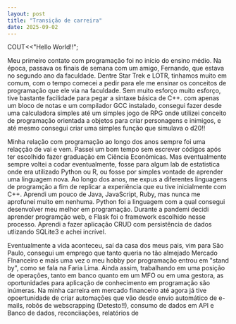 ```yaml
---
layout: post
title: "Transição de carreira"
date: 2025-09-02
---
```


COUT<<"Hello World!!";  

Meu primeiro contato com programação foi no início do ensino médio. Na época, passava os finais de semana com um amigo, Fernando, que estava no segundo ano da faculdade. Dentre Star Trek e LOTR, tinhamos muito em comum, com o tempo comecei a pedir para ele me ensinar os conceitos de programação que ele via na faculdade. Sem muito esforço muito esforço, tive bastante facilidade para pegar a sintaxe básica de C++. com apenas um bloco de notas e um compilador GCC instalado, consegui fazer desde uma calculadora simples até um simples jogo de RPG onde utilizei conceito de programação orientada a objetos para criar personagens e inimigos, e até mesmo consegui criar uma simples função que simulava o d20!!  

Minha relação com programação ao longo dos anos sempre foi uma relaçção de vai e vem. Passei um bom tempo sem escrever códigos após ter escolhido fazer graduação em Ciência Econômicas. Mas eventualmente sempre voltei a codar eventualmente, fosse para algum lab de estatistica onde era utilizado Python ou R, ou fosse por simples vontade de aprender uma linguagem nova. Ao longo dos anos, me expus a diferentes linguagens de programção a fim de replicar a experiência que eu tive inicialmente com C++. Aprendi um pouco de Java, JavaScript, Ruby, mas nunca me aprofunei muito em nenhuma. Python foi a linguagem com a qual consegui desenvolver meu melhor em programação. Durante a pandemi decidi aprender programção web, e Flask foi o framework escolhido nesse processo. Aprendi a fazer aplicação CRUD com persistência de dados utlizando SQLite3 e achei incrível.

Eventualmente a vida aconteceu, saí da casa dos meus pais, vim para São Paulo, consegui um emprego que tanto queria no tão almejado Mercado FInanceiro e mais uma vez o meu hobby por programação entrou em "stand by", como se fala na Faria Lima. Ainda assim, trabalhando em uma posição de operações, tanto em banco quanto em um MFO ou em uma gestora, as oportunidades para aplicação de conhecimento em programação são inúmeras. Na minha carreira em mercado financeiro até agora já tive opoertunidade de criar automações que vão desde envio automático de e-mails, robôs de webscrapping (Detesto!!), consumo de dados em API e Banco de dados, reconciiações, relatórios de  